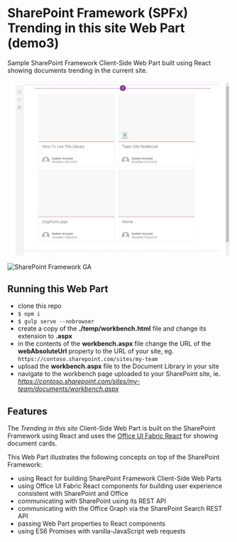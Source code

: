 # SharePoint Framework (SPFx) Trending in this site Web Part (demo3)

Sample SharePoint Framework Client-Side Web Part built using React showing documents trending in the current site.

![Weather Web Part displayed in SharePoint Workbench](./assets/preview.PNG)

![SharePoint Framework GA](https://img.shields.io/badge/SPFx-GA-green.svg)

## Running this Web Part

- clone this repo
- `$ npm i`
- `$ gulp serve --nobrowser`
- create a copy of the **./temp/workbench.html** file and change its extension to **.aspx**
- in the contents of the **workbench.aspx** file change the URL of the **webAbsoluteUrl** property to the URL of your site, eg. `https://contoso.sharepoint.com/sites/my-team`
- upload the **workbench.aspx** file to the Document Library in your site
- navigate to the workbench page uploaded to your SharePoint site, ie. _https://contoso.sharepoint.com/sites/my-team/documents/workbench.aspx_

## Features
The _Trending in this site_ Client-Side Web Part is built on the SharePoint Framework using React and uses the [Office UI Fabric React](https://github.com/OfficeDev/office-ui-fabric-react) for showing document cards.

This Web Part illustrates the following concepts on top of the SharePoint Framework:

- using React for building SharePoint Framework Client-Side Web Parts
- using Office UI Fabric React components for building user experience consistent with SharePoint and Office
- communicating with SharePoint using its REST API
- communicating with the Office Graph via the SharePoint Search REST API
- passing Web Part properties to React components
- using ES6 Promises with vanilla-JavaScript web requests